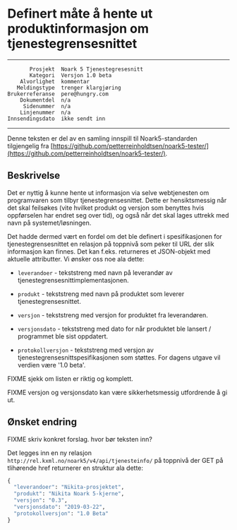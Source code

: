 Definert måte å hente ut produktinformasjon om tjenestegrensesnittet
====================================================================

 ------------------  ---------------------------------
           Prosjekt  Noark 5 Tjenestegresesnitt
           Kategori  Versjon 1.0 beta
        Alvorlighet  kommentar
       Meldingstype  trenger klargjøring
    Brukerreferanse  pere@hungry.com
        Dokumentdel  n/a
         Sidenummer  n/a
        Linjenummer  n/a
    Innsendingsdato  ikke sendt inn
 ------------------  ---------------------------------

Denne teksten er del av en samling innspill til Noark5-standarden
tilgjengelig fra
[https://github.com/petterreinholdtsen/noark5-tester/](https://github.com/petterreinholdtsen/noark5-tester/).

Beskrivelse
-----------

Det er nyttig å kunne hente ut informasjon via selve webtjenesten om
programvaren som tilbyr tjenestegrensesnittet.  Dette er
hensiktsmessig når det skal feilsøkes (vite hvilket produkt og versjon
som benyttes hvis oppførselen har endret seg over tid), og også når
det skal lages uttrekk med navn på systemet/løsningen.

Det hadde dermed vært en fordel om det ble definert i spesifikasjonen
for tjenestegrensesnittet en relasjon på toppnivå som peker til URL
der slik informasjon kan finnes.  Det kan f.eks. returneres et
JSON-objekt med aktuelle attributter.  Vi ønsker oss noe ala dette:

 * `leverandoer` - tekststreng med navn på leverandør av
               tjenestegrensesnittimplementasjonen.
 * `produkt` - tekststreng med navn på produktet som leverer
               tjenestegrensesnittet.
 * `versjon` - tekststreng med versjon for produktet fra leverandøren.
 
 * `versjonsdato` - tekststreng med dato for når produktet ble lansert
               / programmet ble sist oppdatert.
 * `protokollversjon` - tekststreng med versjon av
               tjenestegrensesnittspesifikasjonen som støttes.
               For dagens utgave vil verdien være '1.0 beta'.

FIXME sjekk om listen er riktig og komplett.

FIXME versjon og versjonsdato kan være sikkerhetsmessig utfordrende å gi ut.

Ønsket endring
--------------

FIXME skriv konkret forslag.  hvor bør teksten inn?

Det legges inn en ny relasjon
`http://rel.kxml.no/noark5/v4/api/tjenesteinfo/` på toppnivå der GET
på tlihørende href returnerer en struktur ala dette:


```Python
{
  "leverandoer": "Nikita-prosjektet",
  "produkt": "Nikita Noark 5-kjerne",
  "versjon": "0.3",
  "versjonsdato": "2019-03-22",
  "protokollversjon": "1.0 Beta"
}
```
